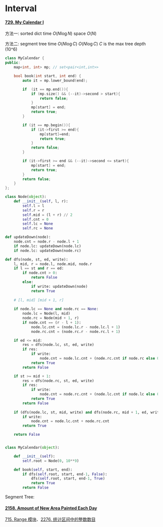 # Interval

#### [729. My Calendar I](https://leetcode.cn/problems/my-calendar-i/)

方法一: sorted dict      time $O(N\log N)$   space $O(N)$

方法二: segment tree  time $O(N\log C)$   $O(N\log C)$  $C$ is the max tree depth (10^6) 

```c++
class MyCalendar {
public:
    map<int, int> mp; // set<pair<int,int>>

    bool book(int start, int end) {
        auto it = mp.lower_bound(end);

        if  (it == mp.end()){
            if (mp.size() && (--it)->second > start){
                return false;
            }
            mp[start] = end;
            return true;
        }

        if (it == mp.begin()){
            if (it->first >= end){
                mp[start]=end;
                return true;
            }
            return false;
        }

        if (it->first >= end && (--it)->second <= start){
            mp[start] = end;
            return true;
        }
        return false;
    }
};
```

```python
class Node(object):
    def __init__(self, l, r):
        self.l = l
        self.r = r
        self.mid = (l + r) // 2
        self.cnt = 0
        self.lc = None
        self.rc = None

def updateDown(node):
    node.cnt = node.r - node.l + 1
    if node.lc: updateDown(node.lc)
    if node.lc: updateDown(node.rc)

def dfs(node, st, ed, write):
    l, mid, r = node.l, node.mid, node.r
    if l == st and r == ed:
        if node.cnt > 0:
            return False
        else:
            if write: updateDown(node)
            return True
    
    # [l, mid] [mid + 1, r]
    
    if node.lc == None and node.rc == None:
        node.lc = Node(l, mid)
        node.rc = Node(mid + 1, r)
        if node.cnt == (r - l + 1):
            node.lc.cnt = (node.lc.r - node.lc.l + 1)
            node.rc.cnt = (node.rc.r - node.rc.l + 1)

    if ed <= mid:
        res = dfs(node.lc, st, ed, write)
        if res:
            if write:
                node.cnt = node.lc.cnt + (node.rc.cnt if node.rc else 0)
            return True
        return False

    if st >= mid + 1:
        res = dfs(node.rc, st, ed, write)
        if res:
            if write:
                node.cnt = node.rc.cnt + (node.lc.cnt if node.lc else 0)
            return True
        return False
    
    if (dfs(node.lc, st, mid, write) and dfs(node.rc, mid + 1, ed, write)):
        if write:
            node.cnt = node.lc.cnt + node.rc.cnt
        return True

    return False


class MyCalendar(object):

    def __init__(self):
        self.root = Node(0, 10**9)

    def book(self, start, end):
        if dfs(self.root, start, end-1, False):
            dfs(self.root, start, end-1, True)
            return True
        return False
```



Segment Tree:

#### [2158. Amount of New Area Painted Each Day](https://leetcode.cn/problems/amount-of-new-area-painted-each-day/)





[715. Range 模块](https://leetcode.cn/problems/range-module/)、[2276. 统计区间中的整数数目](https://leetcode.cn/problems/count-integers-in-intervals/)

